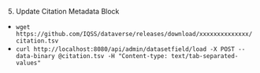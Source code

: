 5. Update Citation Metadata Block

- `wget https://github.com/IQSS/dataverse/releases/download/xxxxxxxxxxxxxx/citation.tsv`
- `curl http://localhost:8080/api/admin/datasetfield/load -X POST --data-binary @citation.tsv -H "Content-type: text/tab-separated-values"`